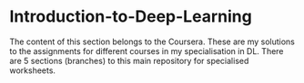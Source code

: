 # Introduction-to-Deep-Learning
The content of this section belongs to the Coursera. These are my solutions to the assignments for different courses in my specialisation in DL. There are 5 sections (branches) to this main repository for specialised worksheets.
